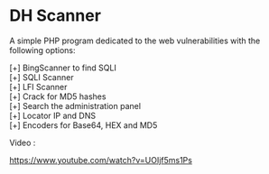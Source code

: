 DH Scanner
================

A simple PHP program dedicated to the web vulnerabilities with the following options:

[+] BingScanner to find SQLI<br>
[+] SQLI Scanner<br>
[+] LFI Scanner<br>
[+] Crack for MD5 hashes<br>
[+] Search the administration panel<br>
[+] Locator IP and DNS<br>
[+] Encoders for Base64, HEX and MD5<br>

Video :

https://www.youtube.com/watch?v=UOIjf5ms1Ps
